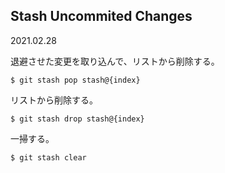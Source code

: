 ## Stash Uncommited Changes
2021.02.28

退避させた変更を取り込んで、リストから削除する。
```
$ git stash pop stash@{index}
```
リストから削除する。
```
$ git stash drop stash@{index}
```
一掃する。
```
$ git stash clear
```